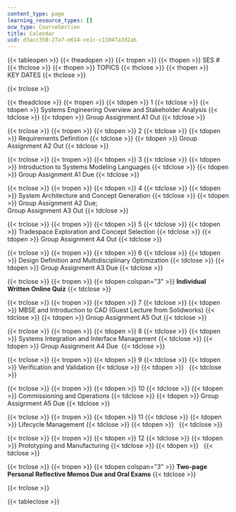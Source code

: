 ```yaml
---
content_type: page
learning_resource_types: []
ocw_type: CourseSection
title: Calendar
uid: d3acc350-27a7-e614-ce1c-c11047a3d2ab
---
```


{{< tableopen >}}
{{< theadopen >}}
{{< tropen >}}
{{< thopen >}}
SES #
{{< thclose >}}
{{< thopen >}}
TOPICS
{{< thclose >}}
{{< thopen >}}
KEY DATES
{{< thclose >}}

{{< trclose >}}

{{< theadclose >}}
{{< tropen >}}
{{< tdopen >}}
1
{{< tdclose >}}
{{< tdopen >}}
Systems Engineering Overview and Stakeholder Analysis
{{< tdclose >}}
{{< tdopen >}}
Group Assignment A1 Out
{{< tdclose >}}

{{< trclose >}}
{{< tropen >}}
{{< tdopen >}}
2
{{< tdclose >}}
{{< tdopen >}}
Requirements Definition
{{< tdclose >}}
{{< tdopen >}}
Group Assignment A2 Out
{{< tdclose >}}

{{< trclose >}}
{{< tropen >}}
{{< tdopen >}}
3
{{< tdclose >}}
{{< tdopen >}}
Introduction to Systems Modeling Languages
{{< tdclose >}}
{{< tdopen >}}
Group Assignment A1 Due
{{< tdclose >}}

{{< trclose >}}
{{< tropen >}}
{{< tdopen >}}
4
{{< tdclose >}}
{{< tdopen >}}
System Architecture and Concept Generation
{{< tdclose >}}
{{< tdopen >}}
Group Assignment A2 Due;  
Group Assignment A3 Out
{{< tdclose >}}

{{< trclose >}}
{{< tropen >}}
{{< tdopen >}}
5
{{< tdclose >}}
{{< tdopen >}}
Tradespace Exploration and Concept Selection
{{< tdclose >}}
{{< tdopen >}}
Group Assignment A4 Out
{{< tdclose >}}

{{< trclose >}}
{{< tropen >}}
{{< tdopen >}}
6
{{< tdclose >}}
{{< tdopen >}}
Design Definition and Multidisciplinary Optimization
{{< tdclose >}}
{{< tdopen >}}
Group Assignment A3 Due
{{< tdclose >}}

{{< trclose >}}
{{< tropen >}}
{{< tdopen colspan="3" >}}
**Individual Written Online Quiz**
{{< tdclose >}}

{{< trclose >}}
{{< tropen >}}
{{< tdopen >}}
7
{{< tdclose >}}
{{< tdopen >}}
MBSE and Introduction to CAD (Guest Lecture from Solidworks)
{{< tdclose >}}
{{< tdopen >}}
Group Assignment A5 Out
{{< tdclose >}}

{{< trclose >}}
{{< tropen >}}
{{< tdopen >}}
8
{{< tdclose >}}
{{< tdopen >}}
Systems Integration and Interface Management
{{< tdclose >}}
{{< tdopen >}}
Group Assignment A4 Due 
{{< tdclose >}}

{{< trclose >}}
{{< tropen >}}
{{< tdopen >}}
9
{{< tdclose >}}
{{< tdopen >}}
Verification and Validation
{{< tdclose >}}
{{< tdopen >}}
 
{{< tdclose >}}

{{< trclose >}}
{{< tropen >}}
{{< tdopen >}}
10
{{< tdclose >}}
{{< tdopen >}}
Commissioning and Operations
{{< tdclose >}}
{{< tdopen >}}
Group Assignment A5 Due
{{< tdclose >}}

{{< trclose >}}
{{< tropen >}}
{{< tdopen >}}
11
{{< tdclose >}}
{{< tdopen >}}
Lifecycle Management
{{< tdclose >}}
{{< tdopen >}}
 
{{< tdclose >}}

{{< trclose >}}
{{< tropen >}}
{{< tdopen >}}
12
{{< tdclose >}}
{{< tdopen >}}
Prototyping and Manufacturing
{{< tdclose >}}
{{< tdopen >}}
 
{{< tdclose >}}

{{< trclose >}}
{{< tropen >}}
{{< tdopen colspan="3" >}}
**Two-page Personal Reflective Memos Due and Oral Exams**
{{< tdclose >}}

{{< trclose >}}

{{< tableclose >}}